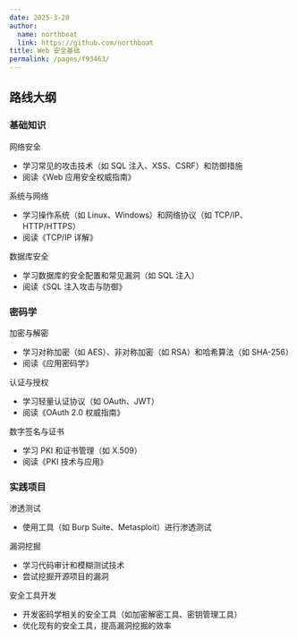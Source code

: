 ```yaml
---
date: 2025-3-20
author: 
  name: northboat
  link: https://github.com/northboat
title: Web 安全基础
permalink: /pages/f93463/
---
```


## 路线大纲

### 基础知识

网络安全

- 学习常见的攻击技术（如 SQL 注入、XSS、CSRF）和防御措施
- 阅读《Web 应用安全权威指南》

系统与网络

- 学习操作系统（如 Linux、Windows）和网络协议（如 TCP/IP、HTTP/HTTPS）
- 阅读《TCP/IP 详解》

数据库安全

- 学习数据库的安全配置和常见漏洞（如 SQL 注入）
- 阅读《SQL 注入攻击与防御》

### 密码学

加密与解密

- 学习对称加密（如 AES）、非对称加密（如 RSA）和哈希算法（如 SHA-256）
- 阅读《应用密码学》

认证与授权

- 学习轻量认证协议（如 OAuth、JWT）
- 阅读《OAuth 2.0 权威指南》

数字签名与证书

- 学习 PKI 和证书管理（如 X.509）
- 阅读《PKI 技术与应用》

### 实践项目

渗透测试

- 使用工具（如 Burp Suite、Metasploit）进行渗透测试

漏洞挖掘

- 学习代码审计和模糊测试技术
- 尝试挖掘开源项目的漏洞

安全工具开发

- 开发密码学相关的安全工具（如加密解密工具、密钥管理工具）
- 优化现有的安全工具，提高漏洞挖掘的效率
